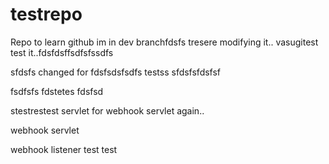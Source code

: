 # testrepo
Repo to learn github
im in dev branchfdsfs
tresere
modifying it.. vasugitest
test it..fdsfdsffsdfsfssdfs

sfdsfs
changed for fdsfsdsfsdfs
testss
sfdsfsfdsfsf

fsdfsfs
fdstetes
fdsfsd

stestrestest
servlet for webhook
servlet again..

webhook servlet

webhook listener
test
test
